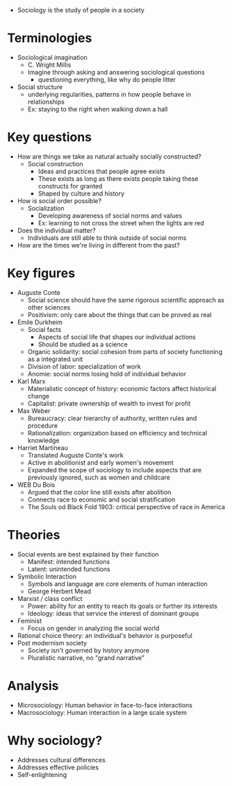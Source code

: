 - Sociology is the study of people in a society

# Terminologies
- Sociological imagination
  - C. Wright Millis
  - Imagine through asking and answering sociological questions
    - questioning everything, like why do people litter
- Social structure
  - underlying regularities, patterns in how people behave in relationships
  - Ex: staying to the right when walking down a hall

# Key questions
- How are things we take as natural actually socially constructed?
  - Social construction
    - Ideas and practices that people agree exists
    - These exists as long as there exists people taking these constructs for granted
    - Shaped by culture and history
- How is social order possible?
  - Socialization
    - Developing awareness of social norms and values
    - Ex: learning to not cross the street when the lights are red
- Does the individual matter?
  - Individuals are still able to think outside of social norms
- How are the times we're living in different from the past?

# Key figures
- Auguste Conte
  - Social science should have the same rigorous scientific approach as other sciences
  - Positivism: only care about the things that can be proved as real
- Emile Durkheim
  - Social facts
    - Aspects of social life that shapes our individual actions
    - Should be studied as a science
  - Organic solidarity: social cohesion from parts of society functioning as a integrated unit
  - Division of labor: specialization of work
  - Anomie: social norms losing hold of individual behavior
- Karl Marx
  - Materialistic concept of history: economic factors affect historical change
  - Capitalist: private ownership of wealth to invest for profit
- Max Weber
  - Bureaucracy: clear hierarchy of authority, written rules and procedure
  - Rationalization: organization based on efficiency and technical knowledge
- Harriet Martineau
  - Translated Auguste Conte's work
  - Active in abolitionist and early women's movement
  - Expanded the scope of sociology to include aspects that are previously ignored, such as women and childcare
- WEB Du Bois
  - Argued that the color line still exists after abolition
  - Connects race to economic and social stratification
  - The Souls od Black Fold 1903: critical perspective of race in America

# Theories
- Social events are best explained by their function
  - Manifest: intended functions
  - Latent: unintended functions
- Symbolic Interaction
  - Symbols and language are core elements of human interaction
  - George Herbert Mead
- Marxist / class conflict
  - Power: ability for an entity to reach its goals or further its interests
  - Ideology: ideas that service the interest of dominant groups
- Feminist
  - Focus on gender in analyzing the social world
- Rational choice theory: an individual's behavior is purposeful
- Post modernism society
  - Society isn't governed by history anymore
  - Pluralistic narrative, no "grand narrative"

# Analysis
- Microsociology: Human behavior in face-to-face interactions
- Macrosociology: Human interaction in a large scale system

# Why sociology?
- Addresses cultural differences
- Addresses effective policies
- Self-enlightening